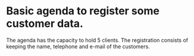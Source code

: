 <h1>Basic agenda to register some customer data.</h1>
The agenda has the capacity to hold 5 clients.
The registration consists of keeping the name, telephone and e-mail of the customers.